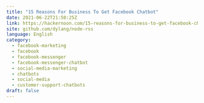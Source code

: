 ```yaml
---
title: "1​5 Reasons For Business To Get Facebook Chatbot"
date: 2021-06-22T21:50:25Z
link: https://hackernoon.com/15-reasons-for-business-to-get-facebook-chatbot-1r4l37cm?source=rss&utm_medium=RSS&utm_source=news.12bit.vn
site: github.com/dylang/node-rss
language: English
category:
  - facebook-marketing
  - facebook
  - facebook-messenger
  - facebook-messenger-chatbot
  - social-media-marketing
  - chatbots
  - social-media
  - customer-support-chatbots
draft: false
---
```

